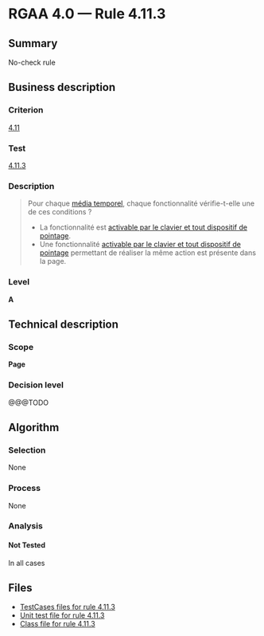 # RGAA 4.0 — Rule 4.11.3

## Summary

No-check rule

## Business description

### Criterion

[4.11](https://www.numerique.gouv.fr/publications/rgaa-accessibilite/methode/criteres/#crit-4-11)

### Test

[4.11.3](https://www.numerique.gouv.fr/publications/rgaa-accessibilite/methode/criteres/#test-4-11-3)

### Description

> Pour chaque [média temporel](https://www.numerique.gouv.fr/publications/rgaa-accessibilite/methode/glossaire/#media-temporel-type-son-video-et-synchronise), chaque fonctionnalité vérifie-t-elle une de ces conditions ?
> 
> * La fonctionnalité est [activable par le clavier et tout dispositif de pointage](https://www.numerique.gouv.fr/publications/rgaa-accessibilite/methode/glossaire/#accessible-et-activable-par-le-clavier-et-tout-dispositif-de-pointage).
> * Une fonctionnalité [activable par le clavier et tout dispositif de pointage](https://www.numerique.gouv.fr/publications/rgaa-accessibilite/methode/glossaire/#accessible-et-activable-par-le-clavier-et-tout-dispositif-de-pointage) permettant de réaliser la même action est présente dans la page.

### Level

**A**


## Technical description

### Scope

**Page**

### Decision level

@@@TODO


## Algorithm

### Selection

None

### Process

None

### Analysis

#### Not Tested

In all cases


## Files

- [TestCases files for rule 4.11.3](https://gitlab.com/asqatasun/Asqatasun/-/tree/v5/rules/rules-rgaa4.0/src/test/resources/testcases/rgaa40/Rgaa40Rule041103/)
- [Unit test file for rule 4.11.3](https://gitlab.com/asqatasun/Asqatasun/-/blob/v5/rules/rules-rgaa4.0/src/test/java/org/asqatasun/rules/rgaa40/Rgaa40Rule041103Test.java)
- [Class file for rule 4.11.3](https://gitlab.com/asqatasun/Asqatasun/-/blob/v5/rules/rules-rgaa4.0/src/main/java/org/asqatasun/rules/rgaa40/Rgaa40Rule041103.java)


